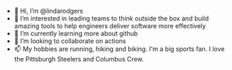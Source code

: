 - 👋 Hi, I’m @lindarodgers
- 👀 I’m interested in leading teams to think outside the box and build amazing tools to help engineers deliver software more effectively
- 🌱 I’m currently learning more about github
- 💞️ I’m looking to collaborate on actions
- 📫 My hobbies are running, hiking and biking.   I'm a big sports fan.   I love the Pittsburgh Steelers and Columbus Crew.

<!---
lindarodgers/lindarodgers is a ✨ special ✨ repository because its `README.md` (this file) appears on your GitHub profile.
You can click the Preview link to take a look at your changes.
--->
